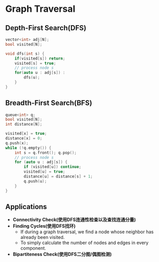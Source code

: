 # Graph Traversal

##  Depth-First Search(DFS)
```c++
vector<int> adj[N];
bool visited[N];

void dfs(int s) {
    if(visited[s]) return;
    visited[s] = true;
    // process node s
    for(auto u : adj[s]) :
        dfs(u);
    }
}
```

## Breadth-First Search(BFS)
```c++
queue<int> q;
bool visited[N];
int distance[N];

visited[x] = true;
distance[x] = 0;
q.push(x);
while (!q.empty()) {
    int s = q.front(); q.pop();
    // process node s
    for (auto u : adj[s]) {
        if (visited[u]) continue;
        visited[u] = true;
        distance[u] = distance[s] + 1;
        q.push(u);
    }
}
```

## Applications
* **Connectivity Check(使用DFS连通性检查以及查找连通分量)**
* **Finding Cycles(使用DFS找环)**
  * If during a graph traversal, we find a node whose neighbor has already been visited.
  * To simply calculate the number of nodes and edges in every component.
* **Bipartiteness Check(使用DFS二分图/偶图检测)**






